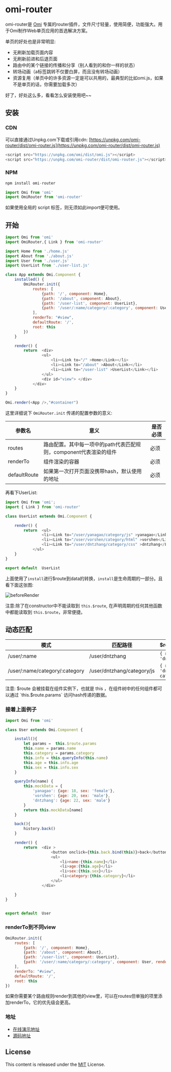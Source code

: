﻿# omi-router

omi-router是 [Omi](http://omijs.org) 专属的router插件，文件尺寸轻量，使用简便，功能强大。用于Omi制作Web单页应用的首选解决方案。

单页的好处也是非常明显:

* 无刷新加载页面内容
* 无刷新前进和后退页面
* 路由中的某个链接的传播和分享（别人看到的和你一样的状态）
* 转场动画（a标签跳转不仅要白屏，而且没有转场动画）
* 资源复用（单页中的许多资源一定是可以共用的，最典型的比如omi.js，如果不是单页的话，你需要加载多次）

好了，好处这么多，看看怎么安装使用吧~~

## 安装

### CDN
可以直接通过Unpkg.com下载或引用cdn: [https://unpkg.com/omi-router/dist/omi-router.js](https://unpkg.com/omi-router/dist/omi-router.js)

```js
<script src="https://unpkg.com/omi/dist/omi.js"></script>
<script src="https://unpkg.com/omi-router/dist/omi-router.js"></script>
```

### NPM

```js
npm install omi-router
```

```js
import Omi from 'omi'
import OmiRouter from 'omi-router'
```

如果使用全局的 script 标签，则无须如此import便可使用。

## 开始

```js
import Omi from 'omi'
import OmiRouter,{ Link } from 'omi-router'

import Home from './home.js'
import About from './about.js'
import User from './user.js'
import UserList from './user-list.js'

class App extends Omi.Component {
    installed() {
        OmiRouter.init({
            routes: [
                {path: '/', component: Home},
                {path: '/about', component: About},
                {path: '/user-list', component: UserList},
                {path: '/user/:name/category/:category', component: User}
            ],
            renderTo: "#view",
            defaultRoute: '/',
            root: this
        })
    }

    render() {
        return  <div>
	            <ul>
	                <li><Link to="/" >Home</Link></li>
	                <li><Link to="/about" >About</Link></li>
	                <li><Link to="/user-list" >UserList</Link></li>
	            </ul>
	            <div id="view"> </div>
	        </div>
    }
}

Omi.render(<App />,"#container")
```

这里详细说下 `OmiRouter.init` 传递的配置参数的意义:

| 参数名 | 意义 | 是否必须 |
|---------|------|--------|
| routes | 路由配置。其中每一项中的path代表匹配规则，component代表渲染的组件 | 必须|
| renderTo| 组件渲染的容器 | 必须 |
| defaultRoute | 如果第一次打开页面没携带hash，默认使用的地址 | 必须 |

再看下UserList:

```js
import Omi from 'omi';
import { Link } from 'omi-router'

class UserList extends Omi.Component {

    render() {
        return  <ul>
	            <li><Link to="/user/yanagao/category/js" >yanagao</Link></li>
	            <li><Link to="/user/vorshen/category/html" >vorshen</Link></li>
	            <li><Link to="/user/dntzhang/category/css" >dntzhang</Link></li>
	        </ul>
    }
}

export default  UserList
```

上面使用了`install`进行$route到data的转换，`install`是生命周期的一部分。且看下面这张图:

![beforeRender](http://images2015.cnblogs.com/blog/105416/201703/105416-20170322083548924-1871234168.jpg)

注意:除了在constructor中不能读取到 `this.$route`, 在声明周期的任何其他函数中都能读取到  `this.$route`，非常便捷。

## 动态匹配

| 模式 | 匹配路径 | $route.params |
|---------|------|--------|
| /user/:name | /user/dntzhang | `{ name: 'dntzhang' }` |
| /user/:name/category/:category | /user/dntzhang/category/js | `{ name: 'dntzhang', category: js }` |

注意: $route 会被挂载在组件实例下，也就是 this ，在组件树中的任何组件都可以通过 `this.$route.params` 访问hash传递的数据。 

### 接着上面例子

```js
import Omi from 'omi'

class User extends Omi.Component {

    install(){
        let params =  this.$route.params
        this.name = params.name
        this.category = params.category
        this.info = this.queryInfo(this.name)
        this.age = this.info.age
        this.sex = this.info.sex
    }

    queryInfo(name) {
        this.mockData = {
            'yanagao': {age: 18, sex: 'female'},
            'vorshen': {age: 20, sex: 'male'},
            'dntzhang': {age: 22, sex: 'male'}
        }
        return this.mockData[name]
    }

    back(){
        history.back()
    }

    render() {
        return  <div >
                    <button onclick={this.back.bind(this)}>back</button>
                    <ul>
                        <li>name:{this.name}</li>
                        <li>age:{this.age}</li>
                        <li>sex:{this.sex}</li>
                        <li>category:{this.category}</li>
                    </ul>
                </div>

    }
}


export default  User
```

### renderTo到不同view

```js
OmiRouter.init({
    routes: [
        {path: '/', component: Home},
        {path: '/about', component: About},
        {path: '/user-list', component: UserList},
        {path: '/user/:name/category/:category', component: User, renderTo: "#otherView"}
    ],
    renderTo: "#view",
    defaultRoute: '/',
    root: this
})
```

如果你需要某个路由规则render到其他的view里，可以在routes但单独的项里添加renderTo，它的优先级会更高。


### 地址

* [在线演示地址](http://alloyteam.github.io/omi/plugins/omi-router/example/simple/)
* [源码地址](https://github.com/AlloyTeam/omi/tree/master/plugins/omi-router/example/simple)

## License
This content is released under the [MIT](http://opensource.org/licenses/MIT) License.